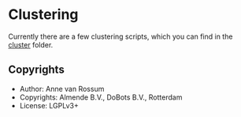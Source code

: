 # Clustering

Currently there are a few clustering scripts, which you can find in the [cluster](cluster/README.md) folder.


## Copyrights

* Author: Anne van Rossum
* Copyrights: Almende B.V., DoBots B.V., Rotterdam
* License: LGPLv3+
